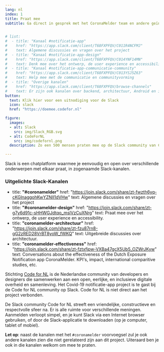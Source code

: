 ```yaml
---
lang: nl
index: 1
title: Praat mee
subtitle: Ga direct in gesprek met het CoronaMelder team en andere geïnteresseerden via de CodeForNL Slack community. 
 

# list:
#  - title: "Kanaal #notificatie-app"
#    href: "https://app.slack.com/client/T68FXPFQV/C011R4NCFMJ"
#    text: Algemene discussies en vragen over het project
#  - title: "Kanaal #notificatie-app-design"
#    href: "https://app.slack.com/client/T68FXPFQV/C014YNF14MN"
#    text: Denk mee over het ontwerp, de user experience en accessibility.
#  - title: "Kanaal #notificatie-app-communicatie-community"
#    href: "https://app.slack.com/client/T68FXPFQV/C013YSJ5Z63"
#    text: Help mee met de communicatie en communityvorming
#  - title: "Overige kanalen"
#    href: "https://app.slack.com/client/T68FXPFQV/browse-channels"
#    text: Er zijn ook kanalen over backend, architectuur, Android en iOS development, Bluetooth, etc.
button:
  text: Klik hier voor een uitnodiging voor de Slack
  icon: slack
  href: "https://doemee.codefor.nl"

figure:
  images:
  - alt: Slack
    src: img/Slack_RGB.svg
  - alt: CodeForNL
    src: img/codefornl.png
  description: Zo een 500 mensen praten mee op de Slack community van Code for NL – praat ook mee!

---
```

Slack is een chatplatform waarmee je eenvoudig en open over verschillende
onderwerpen met elkaar praat, in zogenaamde Slack-kanalen.

### Uitgelichte Slack-Kanalen
- title: **"#coronamelder"**
 href: "https://join.slack.com/share/zt-fwzth6yq-cKGlnaggohKwYZNlI1dVHw"
 text: Algemene discussies en vragen over het project
- title: **"#coronamelder-design"**
 href: "https://join.slack.com/share/zt-g7y6d91c-sHHWGJdtqo_mslVzCuXNrg"
 text: Praat mee over het ontwerp, de user experience en accessibility.
- title: **"coronamelder-architectuur"**
 href: "https://join.slack.com/share/zt-fzu87rn8-gG2zRED28VrBT8yoW_fWKQ"
 text: Uitgebreide discussies over architectuur.
 - title: **"coronamelder-effectiveness"**
 href: "https://join.slack.com/share/zt-fztxfjpw-VXBa47gcX5Ub5_OZWrJKyw"
 text: Conversations about the effectiveness of the Dutch Exposure Notification app CoronaMelder. KPI's, impact, international comparitive studies, etc.

Stichting [Code for NL](https://www.codefor.nl) is de Nederlandse community
van developers en designers die samenwerken aan een open, eerlijke, en
inclusieve digitale overheid en samenleving. Het Covid-19 notificatie-app
project is te gast bij de Code for NL community op Slack. Code for NL is niet
direct aan het project verbonden. 

De Slack community Code for NL streeft een vriendelijke, constructieve en respectvolle sfeer na. Er is alle ruimte voor
verschillende meningen. Aanmelden verloopt simpel, en je kunt Slack via een
Internet browser gebruiken, of door de Slack-applicatie te downloaden (op je
computer, tablet of mobiel).

**Let op**: naast de kanalen met het `#coronamelder` voorvoegsel zul je ook
andere kanalen zien die niet gerelateerd zijn aan dit project. Uiteraard ben
je ook in die kanalen welkom om mee te praten.
